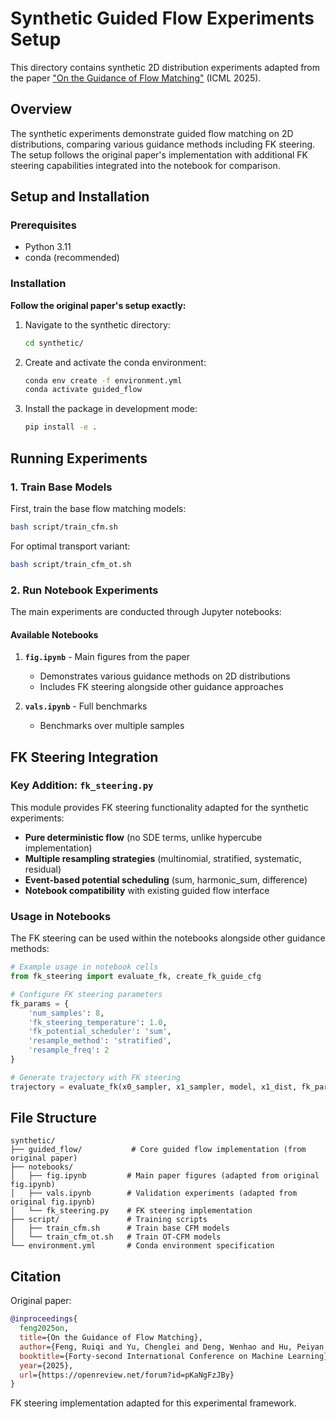 # Synthetic Guided Flow Experiments Setup

This directory contains synthetic 2D distribution experiments adapted from the paper ["On the Guidance of Flow Matching"](https://arxiv.org/abs/2502.02150) (ICML 2025).

## Overview

The synthetic experiments demonstrate guided flow matching on 2D distributions, comparing various guidance methods including FK steering. The setup follows the original paper's implementation with additional FK steering capabilities integrated into the notebook for comparison.

## Setup and Installation

### Prerequisites

- Python 3.11
- conda (recommended)

### Installation

**Follow the original paper's setup exactly:**

1. Navigate to the synthetic directory:
   ```bash
   cd synthetic/
   ```

2. Create and activate the conda environment:
   ```bash
   conda env create -f environment.yml
   conda activate guided_flow
   ```

3. Install the package in development mode:
   ```bash
   pip install -e .
   ```

## Running Experiments

### 1. Train Base Models

First, train the base flow matching models:

```bash
bash script/train_cfm.sh
```

For optimal transport variant:
```bash
bash script/train_cfm_ot.sh
```


### 2. Run Notebook Experiments

The main experiments are conducted through Jupyter notebooks:

#### Available Notebooks

1. **`fig.ipynb`** - Main figures from the paper
   - Demonstrates various guidance methods on 2D distributions
   - Includes FK steering alongside other guidance approaches

2. **`vals.ipynb`** - Full benchmarks 
   - Benchmarks over multiple samples


## FK Steering Integration

### Key Addition: `fk_steering.py`

This module provides FK steering functionality adapted for the synthetic experiments:

- **Pure deterministic flow** (no SDE terms, unlike hypercube implementation)
- **Multiple resampling strategies** (multinomial, stratified, systematic, residual)
- **Event-based potential scheduling** (sum, harmonic_sum, difference)
- **Notebook compatibility** with existing guided flow interface

### Usage in Notebooks

The FK steering can be used within the notebooks alongside other guidance methods:

```python
# Example usage in notebook cells
from fk_steering import evaluate_fk, create_fk_guide_cfg

# Configure FK steering parameters
fk_params = {
    'num_samples': 8,
    'fk_steering_temperature': 1.0,
    'fk_potential_scheduler': 'sum',
    'resample_method': 'stratified',
    'resample_freq': 2
}

# Generate trajectory with FK steering
trajectory = evaluate_fk(x0_sampler, x1_sampler, model, x1_dist, fk_params, ode_cfg)
```


## File Structure

```
synthetic/
├── guided_flow/           # Core guided flow implementation (from original paper)
├── notebooks/            
│   ├── fig.ipynb         # Main paper figures (adapted from original fig.ipynb)
│   ├── vals.ipynb        # Validation experiments (adapted from original fig.ipynb)
│   └── fk_steering.py    # FK steering implementation 
├── script/               # Training scripts
│   ├── train_cfm.sh      # Train base CFM models
│   └── train_cfm_ot.sh   # Train OT-CFM models
└── environment.yml       # Conda environment specification
```



## Citation

Original paper:
```bibtex
@inproceedings{
  feng2025on,
  title={On the Guidance of Flow Matching},
  author={Feng, Ruiqi and Yu, Chenglei and Deng, Wenhao and Hu, Peiyan and Wu, Tailin},
  booktitle={Forty-second International Conference on Machine Learning},
  year={2025},
  url={https://openreview.net/forum?id=pKaNgFzJBy}
}
```

FK steering implementation adapted for this experimental framework.

